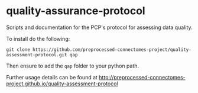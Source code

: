 quality-assurance-protocol
==========================

Scripts and documentation for the PCP's protocol for assessing data quality.

To install do the following:

    git clone https://github.com/preprocessed-connectomes-project/quality-assessment-protocol.git qap

Then ensure to add the `qap` folder to your python path.

Further usage details can be found at http://preprocessed-connectomes-project.github.io/quality-assessment-protocol
